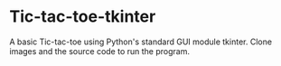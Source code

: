 ﻿# Tic-tac-toe-tkinter
A basic Tic-tac-toe using Python's standard GUI module tkinter.
Clone images and the source code to run the program.
